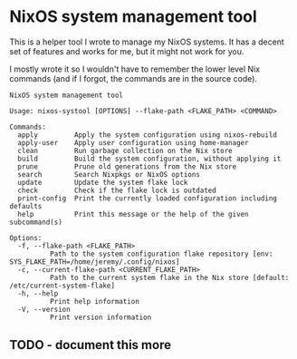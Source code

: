 # NixOS system management tool

This is a helper tool I wrote to manage my NixOS systems. It has a decent set of features and works for me, but it might not work for you.

I mostly wrote it so I wouldn't have to remember the lower level Nix commands (and if I forgot, the commands are in the source code). 

```
NixOS system management tool

Usage: nixos-systool [OPTIONS] --flake-path <FLAKE_PATH> <COMMAND>

Commands:
  apply         Apply the system configuration using nixos-rebuild
  apply-user    Apply user configuration using home-manager
  clean         Run garbage collection on the Nix store
  build         Build the system configuration, without applying it
  prune         Prune old generations from the Nix store
  search        Search Nixpkgs or NixOS options
  update        Update the system flake lock
  check         Check if the flake lock is outdated
  print-config  Print the currently loaded configuration including defaults
  help          Print this message or the help of the given subcommand(s)

Options:
  -f, --flake-path <FLAKE_PATH>
          Path to the system configuration flake repository [env: SYS_FLAKE_PATH=/home/jeremy/.config/nixos]
  -c, --current-flake-path <CURRENT_FLAKE_PATH>
          Path to the current system flake in the Nix store [default: /etc/current-system-flake]
  -h, --help
          Print help information
  -V, --version
          Print version information
```

## TODO - document this more
